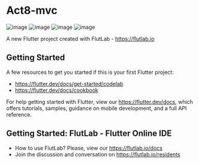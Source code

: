 # Act8-mvc
![image](https://github.com/user-attachments/assets/e81e3a74-e8b4-45f4-bde0-ff5019cef06e)
![image](https://github.com/user-attachments/assets/abdcad1f-8e1d-4ad2-acac-6552c7aa69b4)
![image](https://github.com/user-attachments/assets/49227423-cb8a-4549-9365-66e3ba9e72a0)
![image](https://github.com/user-attachments/assets/14c04202-c2d3-40f2-9e3c-c7bdabf070e5)



A new Flutter project created with FlutLab - https://flutlab.io

## Getting Started

A few resources to get you started if this is your first Flutter project:

- https://flutter.dev/docs/get-started/codelab
- https://flutter.dev/docs/cookbook

For help getting started with Flutter, view our
https://flutter.dev/docs, which offers tutorials,
samples, guidance on mobile development, and a full API reference.

## Getting Started: FlutLab - Flutter Online IDE

- How to use FlutLab? Please, view our https://flutlab.io/docs
- Join the discussion and conversation on https://flutlab.io/residents
